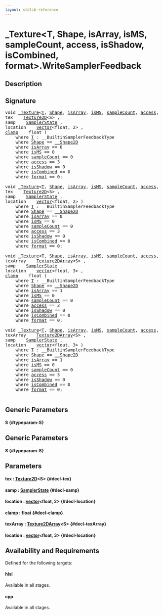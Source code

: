 ```yaml
---
layout: stdlib-reference
---
```


# \_Texture\<T, Shape, isArray, isMS, sampleCount, access, isShadow, isCombined, format\>\.WriteSamplerFeedback

## Description





## Signature 

<pre>
void <a href="/stdlib-reference/types/Texture/index" class="code_type">_Texture</a>&lt;<a href="/stdlib-reference/types/Texture/index#typeparam-T" class="code_type">T</a>, <a href="/stdlib-reference/types/Texture/index#typeparam-Shape" class="code_type">Shape</a>, <a href="/stdlib-reference/types/Texture/index#decl-isArray" class="code_var">isArray</a>, <a href="/stdlib-reference/types/Texture/index#decl-isMS" class="code_var">isMS</a>, <a href="/stdlib-reference/types/Texture/index#decl-sampleCount" class="code_var">sampleCount</a>, <a href="/stdlib-reference/types/Texture/index#decl-access" class="code_var">access</a>, <a href="/stdlib-reference/types/Texture/index#decl-isShadow" class="code_var">isShadow</a>, <a href="/stdlib-reference/types/Texture/index#decl-isCombined" class="code_var">isCombined</a>, <a href="/stdlib-reference/types/Texture/index#decl-format" class="code_var">format</a>&gt;.<a href="/stdlib-reference/types/Texture/WriteSamplerFeedback">WriteSamplerFeedback</a>&lt;<a href="/stdlib-reference/types/Texture/WriteSamplerFeedback#typeparam-S" class="code_type">S</a>&gt;(
tex    <a href="/stdlib-reference/types/Texture2D" class="code_type">Texture2D</a>&lt;S&gt; ,
samp    <a href="/stdlib-reference/types/SamplerState/index" class="code_type">SamplerState</a> ,
location    <a href="/stdlib-reference/types/vector/index" class="code_type">vector</a>&lt;float, 2&gt; ,
<a href="/stdlib-reference/global-decls/clamp">clamp</a>    float )
    <span class='code_keyword'>where</span> <a href="/stdlib-reference/types/Texture/index#typeparam-T" class="code_type">T</a> : __BuiltinSamplerFeedbackType
    <span class='code_keyword'>where</span> <a href="/stdlib-reference/types/Texture/index#typeparam-Shape" class="code_type">Shape</a> == <a href="/stdlib-reference/types/Shape2D/index" class="code_type">__Shape2D</a>
    <span class='code_keyword'>where</span> <a href="/stdlib-reference/types/Texture/index#decl-isArray" class="code_var">isArray</a> == 0
    <span class='code_keyword'>where</span> <a href="/stdlib-reference/types/Texture/index#decl-isMS" class="code_var">isMS</a> == 0
    <span class='code_keyword'>where</span> <a href="/stdlib-reference/types/Texture/index#decl-sampleCount" class="code_var">sampleCount</a> == 0
    <span class='code_keyword'>where</span> <a href="/stdlib-reference/types/Texture/index#decl-access" class="code_var">access</a> == 3
    <span class='code_keyword'>where</span> <a href="/stdlib-reference/types/Texture/index#decl-isShadow" class="code_var">isShadow</a> == 0
    <span class='code_keyword'>where</span> <a href="/stdlib-reference/types/Texture/index#decl-isCombined" class="code_var">isCombined</a> == 0
    <span class='code_keyword'>where</span> <a href="/stdlib-reference/types/Texture/index#decl-format" class="code_var">format</a> == 0;

void <a href="/stdlib-reference/types/Texture/index" class="code_type">_Texture</a>&lt;<a href="/stdlib-reference/types/Texture/index#typeparam-T" class="code_type">T</a>, <a href="/stdlib-reference/types/Texture/index#typeparam-Shape" class="code_type">Shape</a>, <a href="/stdlib-reference/types/Texture/index#decl-isArray" class="code_var">isArray</a>, <a href="/stdlib-reference/types/Texture/index#decl-isMS" class="code_var">isMS</a>, <a href="/stdlib-reference/types/Texture/index#decl-sampleCount" class="code_var">sampleCount</a>, <a href="/stdlib-reference/types/Texture/index#decl-access" class="code_var">access</a>, <a href="/stdlib-reference/types/Texture/index#decl-isShadow" class="code_var">isShadow</a>, <a href="/stdlib-reference/types/Texture/index#decl-isCombined" class="code_var">isCombined</a>, <a href="/stdlib-reference/types/Texture/index#decl-format" class="code_var">format</a>&gt;.<a href="/stdlib-reference/types/Texture/WriteSamplerFeedback">WriteSamplerFeedback</a>&lt;<a href="/stdlib-reference/types/Texture/WriteSamplerFeedback#typeparam-S" class="code_type">S</a>&gt;(
tex    <a href="/stdlib-reference/types/Texture2D" class="code_type">Texture2D</a>&lt;S&gt; ,
samp    <a href="/stdlib-reference/types/SamplerState/index" class="code_type">SamplerState</a> ,
location    <a href="/stdlib-reference/types/vector/index" class="code_type">vector</a>&lt;float, 2&gt; )
    <span class='code_keyword'>where</span> <a href="/stdlib-reference/types/Texture/index#typeparam-T" class="code_type">T</a> : __BuiltinSamplerFeedbackType
    <span class='code_keyword'>where</span> <a href="/stdlib-reference/types/Texture/index#typeparam-Shape" class="code_type">Shape</a> == <a href="/stdlib-reference/types/Shape2D/index" class="code_type">__Shape2D</a>
    <span class='code_keyword'>where</span> <a href="/stdlib-reference/types/Texture/index#decl-isArray" class="code_var">isArray</a> == 0
    <span class='code_keyword'>where</span> <a href="/stdlib-reference/types/Texture/index#decl-isMS" class="code_var">isMS</a> == 0
    <span class='code_keyword'>where</span> <a href="/stdlib-reference/types/Texture/index#decl-sampleCount" class="code_var">sampleCount</a> == 0
    <span class='code_keyword'>where</span> <a href="/stdlib-reference/types/Texture/index#decl-access" class="code_var">access</a> == 3
    <span class='code_keyword'>where</span> <a href="/stdlib-reference/types/Texture/index#decl-isShadow" class="code_var">isShadow</a> == 0
    <span class='code_keyword'>where</span> <a href="/stdlib-reference/types/Texture/index#decl-isCombined" class="code_var">isCombined</a> == 0
    <span class='code_keyword'>where</span> <a href="/stdlib-reference/types/Texture/index#decl-format" class="code_var">format</a> == 0;

void <a href="/stdlib-reference/types/Texture/index" class="code_type">_Texture</a>&lt;<a href="/stdlib-reference/types/Texture/index#typeparam-T" class="code_type">T</a>, <a href="/stdlib-reference/types/Texture/index#typeparam-Shape" class="code_type">Shape</a>, <a href="/stdlib-reference/types/Texture/index#decl-isArray" class="code_var">isArray</a>, <a href="/stdlib-reference/types/Texture/index#decl-isMS" class="code_var">isMS</a>, <a href="/stdlib-reference/types/Texture/index#decl-sampleCount" class="code_var">sampleCount</a>, <a href="/stdlib-reference/types/Texture/index#decl-access" class="code_var">access</a>, <a href="/stdlib-reference/types/Texture/index#decl-isShadow" class="code_var">isShadow</a>, <a href="/stdlib-reference/types/Texture/index#decl-isCombined" class="code_var">isCombined</a>, <a href="/stdlib-reference/types/Texture/index#decl-format" class="code_var">format</a>&gt;.<a href="/stdlib-reference/types/Texture/WriteSamplerFeedback">WriteSamplerFeedback</a>&lt;<a href="/stdlib-reference/types/Texture/WriteSamplerFeedback#typeparam-S" class="code_type">S</a>&gt;(
texArray    <a href="/stdlib-reference/types/Texture2DArray" class="code_type">Texture2DArray</a>&lt;S&gt; ,
samp    <a href="/stdlib-reference/types/SamplerState/index" class="code_type">SamplerState</a> ,
location    <a href="/stdlib-reference/types/vector/index" class="code_type">vector</a>&lt;float, 3&gt; ,
<a href="/stdlib-reference/global-decls/clamp">clamp</a>    float )
    <span class='code_keyword'>where</span> <a href="/stdlib-reference/types/Texture/index#typeparam-T" class="code_type">T</a> : __BuiltinSamplerFeedbackType
    <span class='code_keyword'>where</span> <a href="/stdlib-reference/types/Texture/index#typeparam-Shape" class="code_type">Shape</a> == <a href="/stdlib-reference/types/Shape2D/index" class="code_type">__Shape2D</a>
    <span class='code_keyword'>where</span> <a href="/stdlib-reference/types/Texture/index#decl-isArray" class="code_var">isArray</a> == 1
    <span class='code_keyword'>where</span> <a href="/stdlib-reference/types/Texture/index#decl-isMS" class="code_var">isMS</a> == 0
    <span class='code_keyword'>where</span> <a href="/stdlib-reference/types/Texture/index#decl-sampleCount" class="code_var">sampleCount</a> == 0
    <span class='code_keyword'>where</span> <a href="/stdlib-reference/types/Texture/index#decl-access" class="code_var">access</a> == 3
    <span class='code_keyword'>where</span> <a href="/stdlib-reference/types/Texture/index#decl-isShadow" class="code_var">isShadow</a> == 0
    <span class='code_keyword'>where</span> <a href="/stdlib-reference/types/Texture/index#decl-isCombined" class="code_var">isCombined</a> == 0
    <span class='code_keyword'>where</span> <a href="/stdlib-reference/types/Texture/index#decl-format" class="code_var">format</a> == 0;

void <a href="/stdlib-reference/types/Texture/index" class="code_type">_Texture</a>&lt;<a href="/stdlib-reference/types/Texture/index#typeparam-T" class="code_type">T</a>, <a href="/stdlib-reference/types/Texture/index#typeparam-Shape" class="code_type">Shape</a>, <a href="/stdlib-reference/types/Texture/index#decl-isArray" class="code_var">isArray</a>, <a href="/stdlib-reference/types/Texture/index#decl-isMS" class="code_var">isMS</a>, <a href="/stdlib-reference/types/Texture/index#decl-sampleCount" class="code_var">sampleCount</a>, <a href="/stdlib-reference/types/Texture/index#decl-access" class="code_var">access</a>, <a href="/stdlib-reference/types/Texture/index#decl-isShadow" class="code_var">isShadow</a>, <a href="/stdlib-reference/types/Texture/index#decl-isCombined" class="code_var">isCombined</a>, <a href="/stdlib-reference/types/Texture/index#decl-format" class="code_var">format</a>&gt;.<a href="/stdlib-reference/types/Texture/WriteSamplerFeedback">WriteSamplerFeedback</a>&lt;<a href="/stdlib-reference/types/Texture/WriteSamplerFeedback#typeparam-S" class="code_type">S</a>&gt;(
texArray    <a href="/stdlib-reference/types/Texture2DArray" class="code_type">Texture2DArray</a>&lt;S&gt; ,
samp    <a href="/stdlib-reference/types/SamplerState/index" class="code_type">SamplerState</a> ,
location    <a href="/stdlib-reference/types/vector/index" class="code_type">vector</a>&lt;float, 3&gt; )
    <span class='code_keyword'>where</span> <a href="/stdlib-reference/types/Texture/index#typeparam-T" class="code_type">T</a> : __BuiltinSamplerFeedbackType
    <span class='code_keyword'>where</span> <a href="/stdlib-reference/types/Texture/index#typeparam-Shape" class="code_type">Shape</a> == <a href="/stdlib-reference/types/Shape2D/index" class="code_type">__Shape2D</a>
    <span class='code_keyword'>where</span> <a href="/stdlib-reference/types/Texture/index#decl-isArray" class="code_var">isArray</a> == 1
    <span class='code_keyword'>where</span> <a href="/stdlib-reference/types/Texture/index#decl-isMS" class="code_var">isMS</a> == 0
    <span class='code_keyword'>where</span> <a href="/stdlib-reference/types/Texture/index#decl-sampleCount" class="code_var">sampleCount</a> == 0
    <span class='code_keyword'>where</span> <a href="/stdlib-reference/types/Texture/index#decl-access" class="code_var">access</a> == 3
    <span class='code_keyword'>where</span> <a href="/stdlib-reference/types/Texture/index#decl-isShadow" class="code_var">isShadow</a> == 0
    <span class='code_keyword'>where</span> <a href="/stdlib-reference/types/Texture/index#decl-isCombined" class="code_var">isCombined</a> == 0
    <span class='code_keyword'>where</span> <a href="/stdlib-reference/types/Texture/index#decl-format" class="code_var">format</a> == 0;

</pre>

## Generic Parameters

#### S {#typeparam-S}

## Generic Parameters

#### S {#typeparam-S}

## Parameters

#### tex  : [Texture2D](/stdlib-reference/types/Texture2D)\<S\> {#decl-tex}
#### samp  : [SamplerState](/stdlib-reference/types/SamplerState/index) {#decl-samp}
#### location  : [vector](/stdlib-reference/types/vector/index)\<float, 2\> {#decl-location}
#### clamp  : float {#decl-clamp}
#### texArray  : [Texture2DArray](/stdlib-reference/types/Texture2DArray)\<S\> {#decl-texArray}
#### location  : [vector](/stdlib-reference/types/vector/index)\<float, 3\> {#decl-location}

## Availability and Requirements

Defined for the following targets:

#### hlsl
Available in all stages.

#### cpp
Available in all stages.



